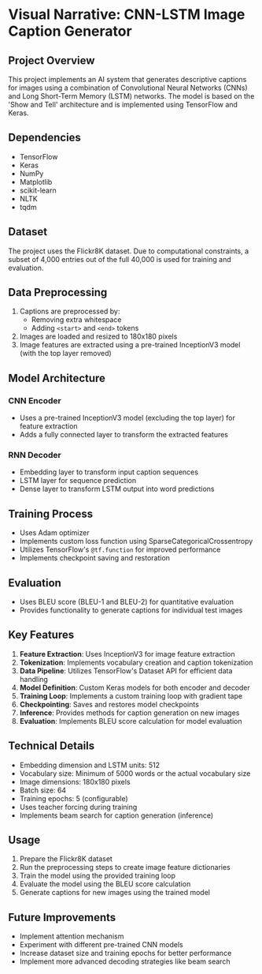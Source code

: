 # Visual Narrative: CNN-LSTM Image Caption Generator

## Project Overview
This project implements an AI system that generates descriptive captions for images using a combination of Convolutional Neural Networks (CNNs) and Long Short-Term Memory (LSTM) networks. The model is based on the 'Show and Tell' architecture and is implemented using TensorFlow and Keras.

## Dependencies
- TensorFlow
- Keras
- NumPy
- Matplotlib
- scikit-learn
- NLTK
- tqdm

## Dataset
The project uses the Flickr8K dataset. Due to computational constraints, a subset of 4,000 entries out of the full 40,000 is used for training and evaluation.

## Data Preprocessing
1. Captions are preprocessed by:
   - Removing extra whitespace
   - Adding `<start>` and `<end>` tokens
2. Images are loaded and resized to 180x180 pixels
3. Image features are extracted using a pre-trained InceptionV3 model (with the top layer removed)

## Model Architecture

### CNN Encoder
- Uses a pre-trained InceptionV3 model (excluding the top layer) for feature extraction
- Adds a fully connected layer to transform the extracted features

### RNN Decoder
- Embedding layer to transform input caption sequences
- LSTM layer for sequence prediction
- Dense layer to transform LSTM output into word predictions

## Training Process
- Uses Adam optimizer
- Implements custom loss function using SparseCategoricalCrossentropy
- Utilizes TensorFlow's `@tf.function` for improved performance
- Implements checkpoint saving and restoration

## Evaluation
- Uses BLEU score (BLEU-1 and BLEU-2) for quantitative evaluation
- Provides functionality to generate captions for individual test images

## Key Features
1. **Feature Extraction**: Uses InceptionV3 for image feature extraction
2. **Tokenization**: Implements vocabulary creation and caption tokenization
3. **Data Pipeline**: Utilizes TensorFlow's Dataset API for efficient data handling
4. **Model Definition**: Custom Keras models for both encoder and decoder
5. **Training Loop**: Implements a custom training loop with gradient tape
6. **Checkpointing**: Saves and restores model checkpoints
7. **Inference**: Provides methods for caption generation on new images
8. **Evaluation**: Implements BLEU score calculation for model evaluation

## Technical Details
- Embedding dimension and LSTM units: 512
- Vocabulary size: Minimum of 5000 words or the actual vocabulary size
- Image dimensions: 180x180 pixels
- Batch size: 64
- Training epochs: 5 (configurable)
- Uses teacher forcing during training
- Implements beam search for caption generation (inference)

## Usage
1. Prepare the Flickr8K dataset
2. Run the preprocessing steps to create image feature dictionaries
3. Train the model using the provided training loop
4. Evaluate the model using the BLEU score calculation
5. Generate captions for new images using the trained model

## Future Improvements
- Implement attention mechanism
- Experiment with different pre-trained CNN models
- Increase dataset size and training epochs for better performance
- Implement more advanced decoding strategies like beam search
